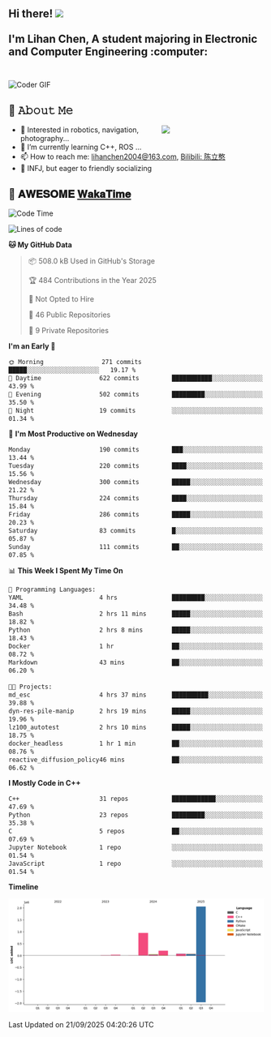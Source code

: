 <h2 align="left">
 <abc>
  <br>Hi there! <img src="https://user-images.githubusercontent.com/42378118/110234147-e3259600-7f4e-11eb-95be-0c4047144dea.gif" width="30"><br>
  <br> I'm Lihan Chen, A student majoring in Electronic and Computer Engineering :computer:<br>
  <br>
 </abc>
</h2>

<img align="center" src="https://media.giphy.com/media/SWoSkN6DxTszqIKEqv/giphy.gif" alt="Coder GIF" width="500">

## :book: 𝙰𝚋𝚘𝚞𝚝 𝙼𝚎

<img align="right" width="40%" src="https://github-readme-stats.vercel.app/api?username=LihanChen2004&show_icons=true&icon_color=CE1D2D&text_color=718096&bg_color=ffffff&hide_title=true" />

- 🌟 Interested in robotics, navigation, photography...
- 🌱 I’m currently learning C++, ROS ... 
- 📫 How to reach me: lihanchen2004@163.com, [Bilibili: 陈立憨](https://space.bilibili.com/170786212)
- 👯 INFJ, but eager to friendly socializing

## 📜 𝐀𝐖𝐄𝐒𝐎𝐌𝐄 [𝐖𝐚𝐤𝐚𝐓𝐢𝐦𝐞](https://github.com/anmol098/waka-readme-stats)

<!--START_SECTION:waka-->
![Code Time](http://img.shields.io/badge/Code%20Time-1%2C479%20hrs%2011%20mins-blue)

![Lines of code](https://img.shields.io/badge/From%20Hello%20World%20I%27ve%20Written-3.4%20million%20lines%20of%20code-blue)

**🐱 My GitHub Data** 

> 📦 508.0 kB Used in GitHub's Storage 
 > 
> 🏆 484 Contributions in the Year 2025
 > 
> 🚫 Not Opted to Hire
 > 
> 📜 46 Public Repositories 
 > 
> 🔑 9 Private Repositories 
 > 
**I'm an Early 🐤** 

```text
🌞 Morning                271 commits         █████░░░░░░░░░░░░░░░░░░░░   19.17 % 
🌆 Daytime                622 commits         ███████████░░░░░░░░░░░░░░   43.99 % 
🌃 Evening                502 commits         █████████░░░░░░░░░░░░░░░░   35.50 % 
🌙 Night                  19 commits          ░░░░░░░░░░░░░░░░░░░░░░░░░   01.34 % 
```
📅 **I'm Most Productive on Wednesday** 

```text
Monday                   190 commits         ███░░░░░░░░░░░░░░░░░░░░░░   13.44 % 
Tuesday                  220 commits         ████░░░░░░░░░░░░░░░░░░░░░   15.56 % 
Wednesday                300 commits         █████░░░░░░░░░░░░░░░░░░░░   21.22 % 
Thursday                 224 commits         ████░░░░░░░░░░░░░░░░░░░░░   15.84 % 
Friday                   286 commits         █████░░░░░░░░░░░░░░░░░░░░   20.23 % 
Saturday                 83 commits          █░░░░░░░░░░░░░░░░░░░░░░░░   05.87 % 
Sunday                   111 commits         ██░░░░░░░░░░░░░░░░░░░░░░░   07.85 % 
```


📊 **This Week I Spent My Time On** 

```text
💬 Programming Languages: 
YAML                     4 hrs               █████████░░░░░░░░░░░░░░░░   34.48 % 
Bash                     2 hrs 11 mins       █████░░░░░░░░░░░░░░░░░░░░   18.82 % 
Python                   2 hrs 8 mins        █████░░░░░░░░░░░░░░░░░░░░   18.43 % 
Docker                   1 hr                ██░░░░░░░░░░░░░░░░░░░░░░░   08.72 % 
Markdown                 43 mins             ██░░░░░░░░░░░░░░░░░░░░░░░   06.20 % 

🐱‍💻 Projects: 
md_esc                   4 hrs 37 mins       ██████████░░░░░░░░░░░░░░░   39.88 % 
dyn-res-pile-manip       2 hrs 19 mins       █████░░░░░░░░░░░░░░░░░░░░   19.96 % 
lz100_autotest           2 hrs 10 mins       █████░░░░░░░░░░░░░░░░░░░░   18.75 % 
docker_headless          1 hr 1 min          ██░░░░░░░░░░░░░░░░░░░░░░░   08.76 % 
reactive_diffusion_policy46 mins             ██░░░░░░░░░░░░░░░░░░░░░░░   06.62 % 
```

**I Mostly Code in C++** 

```text
C++                      31 repos            ████████████░░░░░░░░░░░░░   47.69 % 
Python                   23 repos            █████████░░░░░░░░░░░░░░░░   35.38 % 
C                        5 repos             ██░░░░░░░░░░░░░░░░░░░░░░░   07.69 % 
Jupyter Notebook         1 repo              ░░░░░░░░░░░░░░░░░░░░░░░░░   01.54 % 
JavaScript               1 repo              ░░░░░░░░░░░░░░░░░░░░░░░░░   01.54 % 
```



**Timeline**

![Lines of Code chart](https://raw.githubusercontent.com/LihanChen2004/LihanChen2004/main/assets/bar_graph.png)


 Last Updated on 21/09/2025 04:20:26 UTC
<!--END_SECTION:waka-->

<!--
**LihanChen2004/LihanChen2004** is a ✨ _special_ ✨ repository because its `README.md` (this file) appears on your GitHub profile.

Here are some ideas to get you started:

- 🔭 I’m currently working on ...
- 🌱 I’m currently learning ...
- 👯 I’m looking to collaborate on ...
- 🤔 I’m looking for help with ...
- 💬 Ask me about ...
- 📫 How to reach me: ...
- 😄 Pronouns: ...
- ⚡ Fun fact: ...
-->
